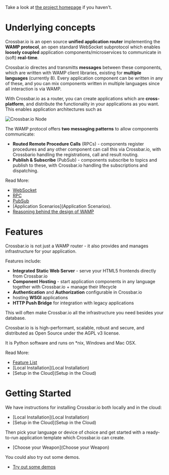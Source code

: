 Take a look at [the project homepage](http://crossbar.io/) if you haven't.

# Underlying concepts

Crossbar.io is an open source **unified application router** implementing the **WAMP protocol**, an open standard WebSocket subprotocol which enables **loosely coupled** application components/microservices to communicate in (soft) **real-time**. 

Crossbar.io directes and transmitts **messages** between these components, which are written with WAMP client libraries, existing for **multiple languages** (currently 8). Every application component can be written in any of these, and you can mix components written in multiple languages since all interaction is via WAMP. 

With Crossbar.io as a router, you can create applications which are **cross-platform**, and distribute the functionality in your applications as you want. This enables application architectures such as

![Crossbar.io Node](/static/img/docs/gen/crossbar_integration.png)

The WAMP protocol offers **two messaging patterns** to allow components communicate:

* **Routed Remote Procedure Calls** (RPCs) - components register procedures and any other component can call this via Crossbar.io, with Crossbario handling the registrations, call and result routing.
* **Publish & Subscribe** (PubSub) - components subscribe to topics and publish to these, with Crossbar.io handling the subscriptions and dispatching.

Read More:

* [WebSocket](http://wamp.ws/faq/#what_is_websocket)
* [RPC](http://wamp.ws/faq/#rpc)
* [PubSub](http://wamp.ws/faq/#pubsub)
* [Application Scenarios](Application Scenarios).
* [Reasoning behind the design of WAMP](http://wamp.ws/why/)

# Features

Crossbar.io is not just a WAMP router - it also provides and manages infrastructure for your application.

Features include:

* **Integrated Static Web Server** - serve your HTML5 frontends directly from Crossbar.io
* **Component Hosting** - start application components in any language together with Crossbar.io + manage their lifecycle
* **Authentication** and **Authorization** configurable in Crossbar.io
* hosting **WSGI** applications
* **HTTP Push Bridge** for integration with legacy applications

This will often make Crossbar.io all the infrastructure you need besides your database.

Crossbar.io is is high-performant, scalable, robust and secure, and distributed as Open Source under the AGPL v3 license.

It is Python software and runs on *nix, Windows and Mac OSX.

Read More:

* [Feature List](Features)
* [Local Installation](Local Installation)
* [Setup in the Cloud](Setup in the Cloud)


# Getting Started

We have instructions for installing Crossbar.io both locally and in the cloud:

* [Local Installation](Local Installation)
* [Setup in the Cloud](Setup in the Cloud)

Then pick your language or device of choice and get started with a ready-to-run application template which Crossbar.io can create.

* [Choose your Weapon](Choose your Weapon)

You could also try out some demos.

* [Try out some demos](https://demo.crossbar.io/)
